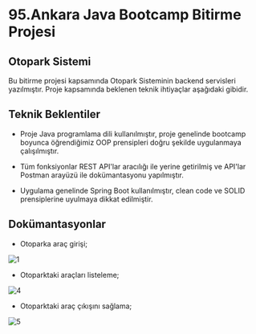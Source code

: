 
# 95.Ankara Java Bootcamp Bitirme Projesi
## Otopark Sistemi

Bu bitirme projesi kapsamında Otopark Sisteminin backend servisleri yazılmıştır.
Proje kapsamında beklenen teknik ihtiyaçlar aşağıdaki gibidir.

## Teknik Beklentiler
- Proje Java programlama dili kullanılmıştır, proje genelinde bootcamp boyunca öğrendiğimiz OOP prensipleri doğru şekilde uygulanmaya çalışılmıştır.

- Tüm fonksiyonlar REST API'lar aracılığı ile yerine getirilmiş ve API'lar Postman arayüzü ile dokümantasyonu yapılmıştır.

- Uygulama genelinde Spring Boot kullanılmıştır,  clean code ve SOLID prensiplerine uyulmaya dikkat edilmiştir.


## Dokümantasyonlar

* Otoparka araç girişi;

![1](https://user-images.githubusercontent.com/24571191/128251445-96ff0699-d874-4b6d-8559-2f45c49288cd.jpg)

* Otoparktaki araçları listeleme; 

![4](https://user-images.githubusercontent.com/24571191/128251629-8d3c7490-1dd4-49e1-90c1-c10670226e63.jpg)

* Otoparktaki araç çıkışını sağlama;

![5](https://user-images.githubusercontent.com/24571191/128251655-37e095b2-d81b-4256-b159-3e6542054af2.jpg)

